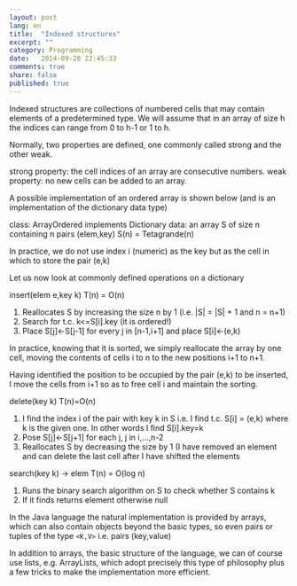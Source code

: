 ```yaml
---
layout: post
lang: en
title:  "Indexed structures"
excerpt: ""
category: Programming
date:   2014-09-28 22:45:33
comments: true
share: false
published: true
---
```

Indexed structures are collections of numbered cells that may contain elements of a predetermined type. We will assume that in an array of size h the indices can range from 0 to h-1 or 1 to h.

Normally, two properties are defined, one commonly called strong and the other weak.

strong property: the cell indices of an array are consecutive numbers.
weak property: no new cells can be added to an array.

A possible implementation of an ordered array is shown below (and is an implementation of the dictionary data type)

class: ArrayOrdered implements Dictionary
data: an array S of size n containing n pairs (elem,key) S(n) = Tetagrande(n)

In practice, we do not use index i (numeric) as the key but as the cell in which to store the pair (e,k)

Let us now look at commonly defined operations on a dictionary

insert(elem e,key k) T(n) = O(n)

1. Reallocates S by increasing the size n by 1 (i.e. |S| = |S| + 1 and n = n+1)
2. Search for t.c. k<=S[i].key (it is ordered!)
3. Place S[j]<-S[j-1] for every j in [n-1,i+1] and place S[i]<-(e,k)

In practice, knowing that it is sorted, we simply reallocate the array by one cell, moving the contents of cells i to n to the new positions i+1 to n+1.


Having identified the position to be occupied by the pair (e,k) to be inserted, I move the cells from i+1 so as to free cell i and maintain the sorting.

delete(key k) T(n)=O(n)

1. I find the index i of the pair with key k in S i.e. I find t.c. S[i] = (e,k) where k is the given one. In other words I find S[i].key=k
2. Pose S[j]<-S[j+1] for each j, j in i,...,n-2
3. Reallocates S by decreasing the size by 1 (I have removed an element and can delete the last cell after I have shifted the elements

search(key k) -> elem T(n) = O(log n)

1. Runs the binary search algorithm on S to check whether S contains k
2. If it finds returns element otherwise null

In the Java language the natural implementation is provided by arrays, which can also contain objects beyond the basic types, so even pairs or tuples of the type `<K,V>` i.e. pairs (key,value)

In addition to arrays, the basic structure of the language, we can of course use lists, e.g. ArrayLists, which adopt precisely this type of philosophy plus a few tricks to make the implementation more efficient.